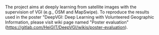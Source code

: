 The project aims at deeply learning from satellite images with the supervision of VGI (e.g., OSM and MapSwipe).
To reproduce the results used in the poster "DeepVGI: Deep Learning with Volunteered Geographic Information, please visit wiki page named "Poster evaluation" (https://gitlab.com/HeiGIT/DeepVGI/wikis/poster-evaluation).